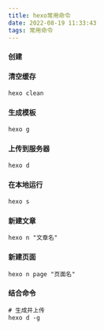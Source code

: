 ```yaml
---
title: hexo常用命令
date: 2022-08-19 11:33:43
tags: 常用命令
---
```


#### 创建

#### 清空缓存

```tex
hexo clean
```

#### 生成模板

``` tex
hexo g
```

#### 上传到服务器

```tex
hexo d
```

#### 在本地运行

``` tex
hexo s
```

#### 新建文章

```tex
hexo n "文章名"
```

#### 新建页面

```tex
hexo n page "页面名"
```

#### 结合命令

```tex
# 生成并上传
hexo d -g 
```



